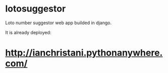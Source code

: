 # lotosuggestor
Loto number suggestor web app builded in django.

It is already deployed:
# http://ianchristani.pythonanywhere.com/
